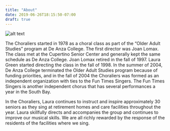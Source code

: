 ```yaml
---
title: "About"
date: 2019-06-26T18:15:50-07:00
draft: true
---
```

![alt text](/img/splash.jpg "Cupertino Senior Center")

The Choraliers started in 1978 as a choral class as part of the “Older Adult Studies” program at De Anza College.  The first director was Joan Lomax.  The class met at the Cupertino Senior Center and generally kept the same schedule as De Anza College.  Joan Lomax retired in the fall of 1997.  Laura Green started directing the class in the fall of 1998. In the summer of 2004, De Anza College terminated the Older Adult Studies program because of funding priorities, and in the fall of 2004 the Choraliers was formed as an independent organization with ties to the Fun Times Singers.  The Fun Times Singers is another independent chorus that has several performances a year in the South Bay.



In the Choraliers, Laura continues to instruct and inspire approximately 30 seniors as they sing at retirement homes and care facilities throughout the year.  Laura skillfully directs and accompanies the group and continues to improve our musical skills. We are all richly rewarded by the response of the residents of the facilities where we sing.